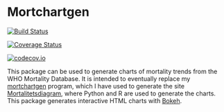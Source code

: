 # Mortchartgen

[![Build Status](https://travis-ci.org/klpn/Mortchartgen.jl.svg?branch=master)](https://travis-ci.org/klpn/Mortchartgen.jl)

[![Coverage Status](https://coveralls.io/repos/klpn/Mortchartgen.jl/badge.svg?branch=master&service=github)](https://coveralls.io/github/klpn/Mortchartgen.jl?branch=master)

[![codecov.io](http://codecov.io/github/klpn/Mortchartgen.jl/coverage.svg?branch=master)](http://codecov.io/github/klpn/Mortchartgen.jl?branch=master)

This package can be used to generate charts of mortality trends from the WHO
Mortality Database. It is intended to eventually replace my [mortchartgen](https://github.com/klpn/mortchartgen)
program, which I have used to generate the site
[Mortalitetsdiagram](http://mortchart.klpn.se), where Python and R are used to
generate the charts. This package generates interactive HTML charts with
[Bokeh](http://github.com/bokeh/bokeh).
